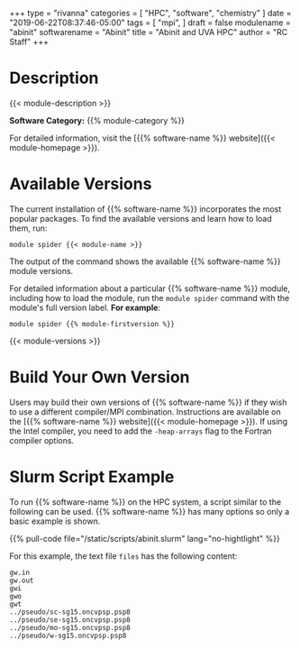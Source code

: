 +++
type = "rivanna"
categories = [
  "HPC",
  "software",
  "chemistry"
]
date = "2019-06-22T08:37:46-05:00"
tags = [
  "mpi",
]
draft = false
modulename = "abinit"
softwarename = "Abinit"
title = "Abinit and UVA HPC"
author = "RC Staff"
+++

# Description

{{< module-description >}}

**Software Category:** {{% module-category %}}

For detailed information, visit the [{{% software-name %}} website]({{< module-homepage >}}).

# Available Versions
The current installation of {{% software-name %}} incorporates the most popular packages. To find the available versions and learn how to load them, run:

```
module spider {{< module-name >}}
```

The output of the command shows the available {{% software-name %}} module versions.

For detailed information about a particular {{% software-name %}} module, including how to load the module, run the `module spider` command with the module's full version label. __For example__:
```
module spider {{% module-firstversion %}}
```

{{< module-versions >}}

# Build Your Own Version

Users may build their own versions of {{% software-name %}} if they wish to use a different compiler/MPI combination. Instructions are available on the [{{% software-name %}} website]({{< module-homepage >}}). If using the Intel compiler, you need to add the `-heap-arrays` flag to the Fortran compiler options.

# Slurm Script Example

To run {{% software-name %}} on the HPC system, a script similar to the following can be used. {{% software-name %}} has many options so only a basic example is shown.

{{% pull-code file="/static/scripts/abinit.slurm" lang="no-hightlight" %}}

For this example, the text file `files` has the following content:

```
gw.in
gw.out
gwi
gwo
gwt
../pseudo/sc-sg15.oncvpsp.psp8
../pseudo/se-sg15.oncvpsp.psp8
../pseudo/mo-sg15.oncvpsp.psp8
../pseudo/w-sg15.oncvpsp.psp8
```
